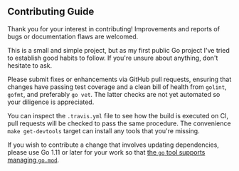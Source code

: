 Contributing Guide
------------------

Thank you for your interest in contributing! Improvements and reports of bugs
or documentation flaws are welcomed.

This is a small and simple project, but as my first public Go project I've
tried to establish good habits to follow. If you're unsure about anything,
don't hesitate to ask.

Please submit fixes or enhancements via GitHub pull requests, ensuring that
changes have passing test coverage and a clean bill of health from `golint`,
`gofmt`, and preferably `go vet`. The latter checks are not yet automated so
your diligence is appreciated.

You can inspect the `.travis.yml` file to see how the build is executed on CI,
pull requests will be checked to pass the same procedure. The convenience `make
get-devtools` target can install any tools that you're missing.

If you wish to contribute a change that involves updating dependencies, please
use Go 1.11 or later for your work so that [the `go` tool supports managing
`go.mod`][mod].

[mod]: https://tip.golang.org/cmd/go/#hdr-Maintaining_module_requirements
